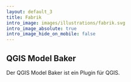 ```yaml
---
layout: default_3
title: Fabrik
intro_image: images/illustrations/fabrik.svg
intro_image_absolute: true
intro_image_hide_on_mobile: false
---
```

## QGIS Model Baker

Der QGIS Model Baker ist ein Plugin für QGIS. 

